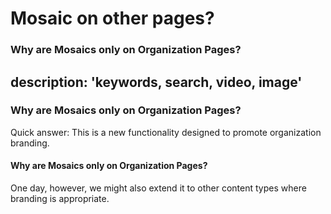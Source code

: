 # Mosaic on other pages?

### Why are Mosaics only on Organization Pages?

## description: 'keywords, search, video, image'

### Why are Mosaics only on Organization Pages?

Quick answer: This is a new functionality designed to promote organization branding.

#### Why are Mosaics only on Organization Pages?

One day, however, we might also extend it to other content types where branding is appropriate.

